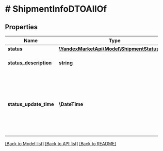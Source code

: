 # # ShipmentInfoDTOAllOf

## Properties

Name | Type | Description | Notes
------------ | ------------- | ------------- | -------------
**status** | [**\YandexMarketApi\Model\ShipmentStatusType**](ShipmentStatusType.md) |  | [optional]
**status_description** | **string** | Описание статуса отгрузки. | [optional]
**status_update_time** | **\DateTime** | Время последнего изменения статуса отгрузки  Формат даты: ISO 8601 со смещением относительно UTC. | [optional]

[[Back to Model list]](../../README.md#models) [[Back to API list]](../../README.md#endpoints) [[Back to README]](../../README.md)
